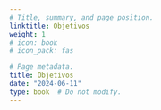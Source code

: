```yaml
---
# Title, summary, and page position.
linktitle: Objetivos
weight: 1
# icon: book
# icon_pack: fas

# Page metadata.
title: Objetivos
date: "2024-06-11"
type: book  # Do not modify.
---
```


<!-- Promover o entendimento da natureza da variação espacial e das propriedades estatísticas dos dados espaciais, bem como dos modelos geoestatísticos usados para descrever a estrutura da variação espacial e fazer predições espaciais. Capacitar para o uso dos modelos geoestatísticos para o estudo da propagação de erros em modelos empíricos, conceituais e de base física que são alimentados com dados espaciais. -->

<!-- ## Descrição Geral

Essa disciplina irá lhe expor a um conjunto de técnicas modernas para a modelagem de variáveis ambientais incertas. Ele também irá apresentá-lo a referências bibliográficas chave e ao processo inovador de aprendizagem/autoavaliação baseado na continuada reflexão sobre o conhecimento visitado e reconstrução do conhecimento próprio.

Embora essa disciplina introduzirá uma série de ferramentas de análise de dados e desenvolvimento integrado, sistemas de gerenciamento de código fonte, aos fundamentos da programação letrada, e às plataformas de divulgação científica, o seu alicerce é a geoestatística: em resumo, estatística aplicada a dados com localização conhecida, sobre a qual será esperado que você demonstre maior domínio a cada tarefa cumprida.

Nós abordaremos diversos tópicos, dentre eles a caracterização dos dados espaciais e ferramentas para sua análise, o estudo de modelos clássicos e modernos de explicação da variação espacial, a descrição de técnicas robustas para estimativa de parâmetros e predição espacial, e a demonstração de procedimentos para avaliação de modelos geoestatísticos. Contudo, na maior parte do tempo, nós estaremos nos preparando para finalmente elaborar um delineamento experimental baseado em simulações geoestatísticas para um estudo de propagação de incerteza que possa será aplicado ao problema de pesquisa de seu projeto de pesquisa. -->

<!-- Metodologia. A disciplina será dividida em sete encontros presenciais, realizados a cada 15 dias. Cada encontro presencial envolverá atividades teóricas -- palestra sobre um dos tópicos do conteúdo programático -- e práticas -- exercícios para fixação dos conteúdos. No período de 15 dias entre cada encontro presencial, os alunos desenvolverão o projeto da disciplina. Relatórios parciais do projeto da disciplina serão entregues em cada um dos encontros presenciais, e o relatório final no último encontro presencial. -->

<!-- Atividades Práticas. As atividades práticas serão desenvolvidas individualmente. Elas consistirão na execução de exercícios durante os encontros presenciais para fixação dos conteúdos. As atividades práticas serão realizadas utilizando um conjunto de dados espaciais da bacia do reservatório do DNOS, Santa Maria, RS. Esses exercícios serão realizados usando o R/RStudio. Os dados estão disponíveis em https://alessandrorosa.ocloud.de/index.php/s/z1CBOrHIlzRzjVa. -->

<!-- Avaliação. Os alunos serão avaliados individualmente em função da sua participação em aula, qualidade dos relatórios parciais e do relatório final. -->